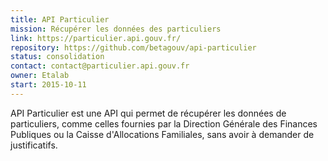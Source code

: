 ```yaml
---
title: API Particulier
mission: Récupérer les données des particuliers
link: https://particulier.api.gouv.fr/
repository: https://github.com/betagouv/api-particulier
status: consolidation
contact: contact@particulier.api.gouv.fr
owner: Etalab
start: 2015-10-11
---
```


API Particulier est une API qui permet de récupérer les données de particuliers, comme celles fournies par la Direction Générale des Finances Publiques ou la Caisse d'Allocations Familiales, sans avoir à demander de justificatifs.
